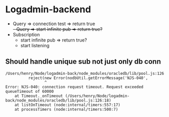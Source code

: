 # Logadmin-backend

- Query => connection test => return true  
  ~~- Query => start infinite pub => return true?~~
- Subscription
  - start infinite pub => return true?
  - start listening

## Should handle unique sub not just only db conn

```
/Users/henry/Node/logadmin-back/node_modules/oracledb/lib/pool.js:126
          reject(new Error(nodbUtil.getErrorMessage('NJS-040',
                 ^
Error: NJS-040: connection request timeout. Request exceeded queueTimeout of 60000
    at Timeout._onTimeout (/Users/henry/Node/logadmin-back/node_modules/oracledb/lib/pool.js:126:18)
    at listOnTimeout (node:internal/timers:557:17)
    at processTimers (node:internal/timers:500:7)

```
